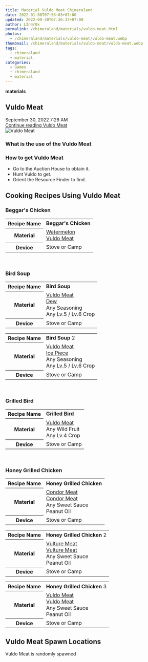 ```yaml
---
title: Material Vuldo Meat Chimeraland
date: 2022-01-08T07:56:03+07:00
updated: 2022-09-30T07:26:37+07:00
author: L3n4r0x
permalink: /chimeraland/materials/vuldo-meat.html
photos:
  - /chimeraland/materials/vuldo-meat/vuldo-meat.webp
thumbnail: /chimeraland/materials/vuldo-meat/vuldo-meat.webp
tags:
  - chimeraland
  - material
categories:
  - Games
  - chimeraland
  - material
---
```


<link
  rel="stylesheet"
  href="https://rawcdn.githack.com/dimaslanjaka/Web-Manajemen/870a349/css/bootstrap-5-3-0-alpha3-wrapper.css"
/>
<section id="bootstrap-wrapper">
  <div data-bs-theme="dark">
    <div
      class="row g-0 border rounded overflow-hidden flex-md-row mb-4 shadow-sm position-relative bg-dark text-light"
    >
      <div class="col p-4 d-flex flex-column position-static">
        <strong class="d-inline-block mb-2 text-success">materials</strong>
        <h2 class="mb-0">Vuldo Meat</h2>
        <div class="mb-1 text-muted">September 30, 2022 7:26 AM</div>
        <a
          href="/chimeraland/materials/vuldo-meat.html"
          class="stretched-link d-none text-primary"
          >Continue reading Vuldo Meat</a
        >
      </div>
      <div class="col-auto d-none d-md-block d-lg-block">
        <img
          src="https://www.webmanajemen.com/chimeraland/materials/vuldo-meat/vuldo-meat.webp"
          alt="Vuldo Meat"
        />
      </div>
    </div>
    <div class="row">
      <div class="col-lg-6 col-12 mb-2">
        <div class="card">
          <div class="card-body">
            <h3 class="card-title">What is the use of the Vuldo Meat</h3>
            <div class="card-text"><ul></ul></div>
          </div>
        </div>
      </div>
      <div class="col-lg-6 col-12 mb-2">
        <div class="card">
          <div class="card-body">
            <h3 class="card-title">How to get Vuldo Meat</h3>
            <div class="card-text">
              <ul>
                <li>Go to the Auction House to obtain it.</li>
                <li>Hunt Vuldo to get.</li>
                <li>Orient the Resource Finder to find.</li>
              </ul>
            </div>
          </div>
        </div>
      </div>
      <div class="col-12 mb-2">
        <h2 id="cookable">Cooking Recipes Using Vuldo Meat</h2>
        <div id="recipe-beggars-chicken">
          <h3 id="item-beggars-chicken">Beggar&#x27;s Chicken</h3>
          <div class="mb-2">
            <table class="table">
              <tr>
                <th>Recipe Name</th>
                <td><b>Beggar&#x27;s Chicken</b></td>
              </tr>
              <tr>
                <th>Material</th>
                <td>
                  <a
                    class="text-decoration-none text-primary"
                    href="/chimeraland/materials/watermelon.html"
                    >Watermelon</a
                  ><br /><a
                    class="text-decoration-none text-primary"
                    href="/chimeraland/materials/vuldo-meat.html"
                    >Vuldo Meat</a
                  >
                </td>
              </tr>
              <tr>
                <th>Device</th>
                <td>Stove or Camp</td>
              </tr>
            </table>
          </div>
        </div>
        <br />
        <div id="recipe-bird-soup">
          <h3 id="item-bird-soup">Bird Soup</h3>
          <div class="mb-2">
            <table class="table">
              <tr>
                <th>Recipe Name</th>
                <td><b>Bird Soup</b></td>
              </tr>
              <tr>
                <th>Material</th>
                <td>
                  <a
                    class="text-decoration-none text-primary"
                    href="/chimeraland/materials/vuldo-meat.html"
                    >Vuldo Meat</a
                  ><br /><a
                    class="text-decoration-none text-primary"
                    href="/chimeraland/materials/dew.html"
                    >Dew</a
                  ><br />Any Seasoning<br />Any Lv.5<span> / </span>Lv.6 Crop
                </td>
              </tr>
              <tr>
                <th>Device</th>
                <td>Stove or Camp</td>
              </tr>
            </table>
          </div>
          <div class="mb-2">
            <table class="table">
              <tr>
                <th>Recipe Name</th>
                <td><b>Bird Soup</b> 2</td>
              </tr>
              <tr>
                <th>Material</th>
                <td>
                  <a
                    class="text-decoration-none text-primary"
                    href="/chimeraland/materials/vuldo-meat.html"
                    >Vuldo Meat</a
                  ><br /><a
                    class="text-decoration-none text-primary"
                    href="/chimeraland/materials/ice-piece.html"
                    >Ice Piece</a
                  ><br />Any Seasoning<br />Any Lv.5<span> / </span>Lv.6 Crop
                </td>
              </tr>
              <tr>
                <th>Device</th>
                <td>Stove or Camp</td>
              </tr>
            </table>
          </div>
        </div>
        <br />
        <div id="recipe-grilled-bird">
          <h3 id="item-grilled-bird">Grilled Bird</h3>
          <div class="mb-2">
            <table class="table">
              <tr>
                <th>Recipe Name</th>
                <td><b>Grilled Bird</b></td>
              </tr>
              <tr>
                <th>Material</th>
                <td>
                  <a
                    class="text-decoration-none text-primary"
                    href="/chimeraland/materials/vuldo-meat.html"
                    >Vuldo Meat</a
                  ><br />Any Wild Fruit<br />Any Lv.4 Crop
                </td>
              </tr>
              <tr>
                <th>Device</th>
                <td>Stove or Camp</td>
              </tr>
            </table>
          </div>
        </div>
        <br />
        <div id="recipe-honey-grilled-chicken">
          <h3 id="item-honey-grilled-chicken">Honey Grilled Chicken</h3>
          <div class="mb-2">
            <table class="table">
              <tr>
                <th>Recipe Name</th>
                <td><b>Honey Grilled Chicken</b></td>
              </tr>
              <tr>
                <th>Material</th>
                <td>
                  <a
                    class="text-decoration-none text-primary"
                    href="/chimeraland/materials/condor-meat.html"
                    >Condor Meat</a
                  ><br /><a
                    class="text-decoration-none text-primary"
                    href="/chimeraland/materials/condor-meat.html"
                    >Condor Meat</a
                  ><br />Any Sweet Sauce<br />Peanut Oil
                </td>
              </tr>
              <tr>
                <th>Device</th>
                <td>Stove or Camp</td>
              </tr>
            </table>
          </div>
          <div class="mb-2">
            <table class="table">
              <tr>
                <th>Recipe Name</th>
                <td><b>Honey Grilled Chicken</b> 2</td>
              </tr>
              <tr>
                <th>Material</th>
                <td>
                  <a
                    class="text-decoration-none text-primary"
                    href="/chimeraland/materials/vulture-meat.html"
                    >Vulture Meat</a
                  ><br /><a
                    class="text-decoration-none text-primary"
                    href="/chimeraland/materials/vulture-meat.html"
                    >Vulture Meat</a
                  ><br />Any Sweet Sauce<br />Peanut Oil
                </td>
              </tr>
              <tr>
                <th>Device</th>
                <td>Stove or Camp</td>
              </tr>
            </table>
          </div>
          <div class="mb-2">
            <table class="table">
              <tr>
                <th>Recipe Name</th>
                <td><b>Honey Grilled Chicken</b> 3</td>
              </tr>
              <tr>
                <th>Material</th>
                <td>
                  <a
                    class="text-decoration-none text-primary"
                    href="/chimeraland/materials/vuldo-meat.html"
                    >Vuldo Meat</a
                  ><br /><a
                    class="text-decoration-none text-primary"
                    href="/chimeraland/materials/vuldo-meat.html"
                    >Vuldo Meat</a
                  ><br />Any Sweet Sauce<br />Peanut Oil
                </td>
              </tr>
              <tr>
                <th>Device</th>
                <td>Stove or Camp</td>
              </tr>
            </table>
          </div>
        </div>
      </div>
      <div class="col-12 mb-2">
        <h2>Vuldo Meat Spawn Locations</h2>
        <p>Vuldo Meat is randomly spawned</p>
      </div>
    </div>
  </div>
</section>